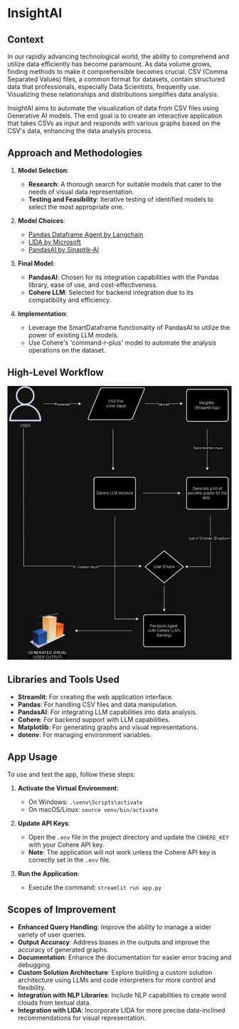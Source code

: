 # InsightAI

## Context
In our rapidly advancing technological world, the ability to comprehend and utilize data efficiently has become paramount. As data volume grows, finding methods to make it comprehensible becomes crucial. CSV (Comma Separated Values) files, a common format for datasets, contain structured data that professionals, especially Data Scientists, frequently use. Visualizing these relationships and distributions simplifies data analysis. 

InsightAI aims to automate the visualization of data from CSV files using Generative AI models. The end goal is to create an interactive application that takes CSVs as input and responds with various graphs based on the CSV's data, enhancing the data analysis process.

## Approach and Methodologies
1. **Model Selection**: 
   - **Research**: A thorough search for suitable models that cater to the needs of visual data representation.
   - **Testing and Feasibility**: Iterative testing of identified models to select the most appropriate one.

2. **Model Choices**: 
   - [Pandas Dataframe Agent by Langchain](https://python.langchain.com/v0.2/docs/integrations/toolkits/pandas/)
   - [LIDA by Microsoft](https://github.com/microsoft/lida)
   - [PandasAI by Sinaptik-AI](https://github.com/Sinaptik-AI/pandas-ai)

3. **Final Model**: 
   - **PandasAI**: Chosen for its integration capabilities with the Pandas library, ease of use, and cost-effectiveness.
   - **Cohere LLM**: Selected for backend integration due to its compatibility and efficiency.

4. **Implementation**:
   - Leverage the SmartDataframe functionality of PandasAI to utilize the power of existing LLM models.
   - Use Cohere's 'command-r-plus' model to automate the analysis operations on the dataset.

## High-Level Workflow
![High-Level Workflow](./InsightAI_Workflow.png)

## Libraries and Tools Used
- **Streamlit**: For creating the web application interface.
- **Pandas**: For handling CSV files and data manipulation.
- **PandasAI**: For integrating LLM capabilities into data analysis.
- **Cohere**: For backend support with LLM capabilities.
- **Matplotlib**: For generating graphs and visual representations.
- **dotenv**: For managing environment variables.

## App Usage
To use and test the app, follow these steps:
1. **Activate the Virtual Environment**:
   - On Windows: `.\venv\Scripts\activate`
   - On macOS/Linux: `source venv/bin/activate`
   
2. **Update API Keys**:
   - Open the `.env` file in the project directory and update the `COHERE_KEY` with your Cohere API key.
   - **Note**: The application will not work unless the Cohere API key is correctly set in the `.env` file.

3. **Run the Application**:
   - Execute the command: `streamlit run app.py`

## Scopes of Improvement
- **Enhanced Query Handling**: Improve the ability to manage a wider variety of user queries.
- **Output Accuracy**: Address biases in the outputs and improve the accuracy of generated graphs.
- **Documentation**: Enhance the documentation for easier error tracing and debugging.
- **Custom Solution Architecture**: Explore building a custom solution architecture using LLMs and code interpreters for more control and flexibility.
- **Integration with NLP Libraries**: Include NLP capabilities to create word clouds from textual data.
- **Integration with LIDA**: Incorporate LIDA for more precise data-inclined recommendations for visual representation.
